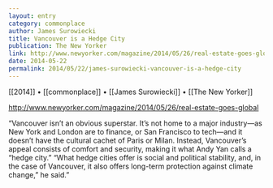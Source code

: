 ```yaml
---
layout: entry
category: commonplace
author: James Surowiecki
title: Vancouver is a Hedge City
publication: The New Yorker
link: http://www.newyorker.com/magazine/2014/05/26/real-estate-goes-global
date: 2014-05-22
permalink: 2014/05/22/james-surowiecki-vancouver-is-a-hedge-city
---
```


[[2014]] • [[commonplace]] • [[James Surowiecki]] • [[The New Yorker]]

http://www.newyorker.com/magazine/2014/05/26/real-estate-goes-global

“Vancouver isn’t an obvious superstar. It’s not home to a major industry—as New York and London are to finance, or San Francisco to tech—and it doesn’t have the cultural cachet of Paris or Milan. Instead, Vancouver’s appeal consists of comfort and security, making it what Andy Yan calls a “hedge city.” “What hedge cities offer is social and political stability, and, in the case of Vancouver, it also offers long-term protection against climate change,” he said.” 